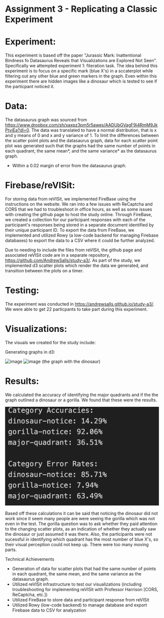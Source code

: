 Assignment 3 - Replicating a Classic Experiment  
===

# Experiment:
This experiment is based off the paper "Jurassic Mark: Inattentional Bindness fo Datasaurus Reveals that Visualizations are Explored Not Seen". Specifically we attempted experiment 1: fiteration task. The idea behind this experiment is to focus on a specific mark (blue X's) in a sccaterplot while filtering out any other blue and green markers in the graph. Even within this experiment there are hidden images like a dinosaur which is tested to see if the particpant noticed it.

# Data:
The datasaurus graph was sourced from https://www.dropbox.com/sh/xaxpz3pm5r5awes/AADUbGVagF9i4RmM9JkPtviEa?dl=0. The data was translated to have a normal distribution, that is x and y means of 0 and x and y variance of 1. To limit the differences between the scatter point plots and the datasaurus graph, data for each scatter point plot was generated such that the graphs had the same number of points in each quadrant, the same mean*, and the same variance* as the datasaurus graph.

* Within a 0.02 margin of error from the datasaurus graph.

# Firebase/reVISit:
For storing data from reVISit, we implemented FireBase using the instructions on the website. We ran into a few issues with ReCaptcha and CORS that we had to troubleshoot in office hours, as well as some issues with creating the github page to host the study online. Through FireBase, we created a collection for our participant responses with each of the participant's responses being stored in a separate document identified by their unique participant ID. To export the data from FireBase, we implemented and utilized Rowy (a low-code backend for managing Firebase databases) to export the data to a CSV where it could be further analyzed. 

Due to needing to include the files from reVISit, the github page and associated reVISit code are in a separate repository, https://github.com/AndrewSalls/study-a3/. As part of the study, we implemented d3 scatter plots which render the data we generated, and transition between the plots on a timer.

# Testing:
The experiment was conducted in https://andrewsalls.github.io/study-a3/. We were able to get 22 particpants to take part during this experiment. 

# Visualizations:
The visuals we created for the study include:

Generating graphs in d3:

![image](https://github.com/shivalimani/a3-Experiment/assets/77992504/cf1cd3b6-4af4-4653-939e-c280a408bd9b)
![image](https://github.com/shivalimani/a3-Experiment/assets/77992504/2e9392fd-a729-45ee-9498-da11c618fed3)
(the graph with the dinosaur)

# Results:
We calculated the accuracy of identifying the major quadrants and if the the graph outlined a dinosaur or a gorilla. We found that these were the results.

![Test](img/rates.png)

Based off these calculations it can be said that noticing the dinosaur did not work since it seem many people are were seeing the gorilla which was not even in the test. The gorilla question was to ask whether they paid attention to the changing scatter plots, as an indication of whether they actually saw the dinosaur or just assumed it was there. Also, the participants were not sucessful in identifying which quadrant has the most number of blue X's, so their visual perception could not keep up. There were too many moving parts.

Technical Achievements
- Generation of data for scatter plots that had the same number of points in each quadrant, the same mean, and the same variance as the datasaurus graph.
- Utilized reVISit infrastructure to test our visualizations (including troubleshooting for implementing reVISit with Professor Harrison [CORS, ReCaptcha, etc.])
- Utilized FireBase to store data and participant response from reVISit
- Utilized Rowy (low-code backend) to manage database and export Firebase data to CSV for analyzation



